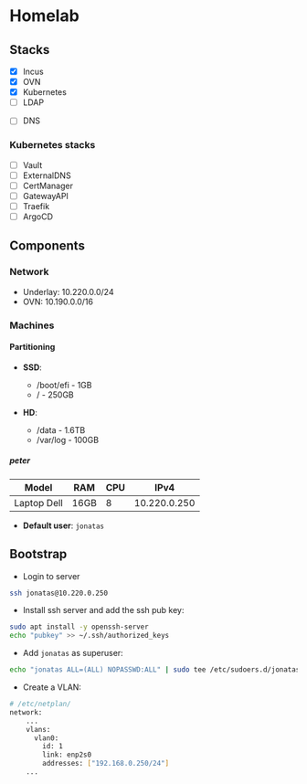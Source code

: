 # Homelab

## Stacks

- [x] Incus
- [x] OVN
- [x] Kubernetes
- [ ] LDAP
<!-- - [ ] Netbox -->
- [ ] DNS

### Kubernetes stacks

- [ ] Vault
- [ ] ExternalDNS
- [ ] CertManager
- [ ] GatewayAPI
- [ ] Traefik
- [ ] ArgoCD

## Components

### Network

- Underlay: 10.220.0.0/24
- OVN: 10.190.0.0/16

### Machines

#### Partitioning

- **SSD**:
  - /boot/efi - 1GB
  - / - 250GB

- **HD**:
  - /data - 1.6TB
  - /var/log - 100GB

##### peter

| Model       | RAM  | CPU | IPv4         |
| -----       | ---  | --- | ----         |
| Laptop Dell | 16GB |  8  | 10.220.0.250 |

- **Default user**: `jonatas`

## Bootstrap

- Login to server

```bash
ssh jonatas@10.220.0.250
```

- Install ssh server and add the ssh pub key:

```bash
sudo apt install -y openssh-server
echo "pubkey" >> ~/.ssh/authorized_keys
```

- Add `jonatas` as superuser:

```bash
echo "jonatas ALL=(ALL) NOPASSWD:ALL" | sudo tee /etc/sudoers.d/jonatas.conf
```

- Create a VLAN:

```bash
# /etc/netplan/
network:
    ...
    vlans:
      vlan0:
        id: 1
        link: enp2s0
        addresses: ["192.168.0.250/24"]
    ...
```
